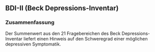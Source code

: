 ## BDI-II (Beck Depressions-Inventar)

### Zusammenfassung
Der Summenwert aus den 21 Fragebereichen des Beck Depressions-Inventar liefert einen Hinweis auf den Schweregrad einer möglichen depressiven Symptomatik.
